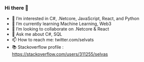### Hi there 👋

<!--
**selva-ts/selva-ts** is a ✨ _special_ ✨ repository because its `README.md` (this file) appears on your GitHub profile.

Here are some ideas to get you started:
-->

- 👀 I’m interested in C#, .Netcore, JavaScript, React, and Python
- 🌱 I’m currently learning Machine Learning, Web3
- 👯 I’m looking to collaborate on .Netcore & React
- 💬 Ask me about C#, SQL
- 📫 How to reach me: twitter.com/selvats
- 📚 Stackoverflow profile : https://stackoverflow.com/users/311255/selvas

